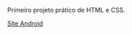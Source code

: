 Primeiro projeto prático de HTML e CSS.

<a href="https://slizst.github.io/Site-Android/Desafio_10_Site_android_(Corrigido)/android.html" rel="next" target="_blank">Site Android</a>
